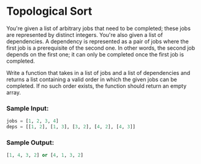 # Topological Sort

You're given a list of arbitrary jobs that need to be completed; these jobs
are represented by distinct integers. You're also given a list of dependencies.
A dependency is represented as a pair of jobs where the first job is a prerequisite
of the second one. In other words, the second job depends on the first one; it
can only be completed once the first job is completed.

Write a function that takes in a list of jobs and a list of dependencies and
returns a list containing a valid order in which the given jobs can be
completed. If no such order exists, the function should return
an empty array.

### Sample Input:

```python
jobs = [1, 2, 3, 4]
deps = [[1, 2], [1, 3], [3, 2], [4, 2], [4, 3]]
```

### Sample Output:

```python
[1, 4, 3, 2] or [4, 1, 3, 2]
```

